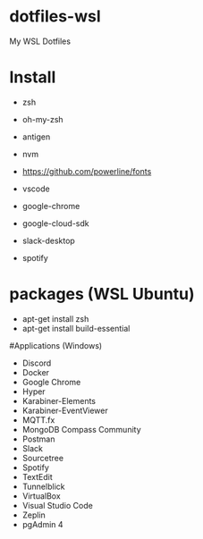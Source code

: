 # dotfiles-wsl
My WSL Dotfiles


# Install
- zsh
- oh-my-zsh
- antigen
- nvm
- https://github.com/powerline/fonts

- vscode
- google-chrome
- google-cloud-sdk
- slack-desktop
- spotify


# packages (WSL Ubuntu)
- apt-get install zsh
- apt-get install build-essential 


#Applications (Windows)

- Discord
- Docker
- Google Chrome
- Hyper
- Karabiner-Elements
- Karabiner-EventViewer
- MQTT.fx
- MongoDB Compass Community
- Postman
- Slack
- Sourcetree
- Spotify
- TextEdit
- Tunnelblick
- VirtualBox
- Visual Studio Code
- Zeplin
- pgAdmin 4
